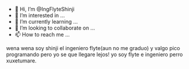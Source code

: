 - 👋 Hi, I’m @IngFlyteShinji
- 👀 I’m interested in ...
- 🌱 I’m currently learning ...
- 💞️ I’m looking to collaborate on ...
- 📫 How to reach me ...

<!---
IngFlyteShinji/IngFlyteShinji is a ✨ special ✨ repository because its `README.md` (this file) appears on your GitHub profile.
You can click the Preview link to take a look at your changes.
--->
wena wena soy shinji el ingeniero flyte(aun no me graduo) y valgo pico programando pero yo se que llegare lejos!
yo soy flyte e ingeniero perro xuxetumare.
